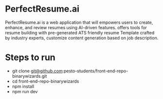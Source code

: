 # PerfectResume.ai

PerfectResume.ai is a web application that will empowers users to create, enhance, and review
resumes using AI-driven features. offers tools for resume building with pre-generated ATS friendly resume Template crafted by industry experts, customize content generation based on job description.

# Steps to run
- git clone git@github.com:pesto-students/front-end-repo-binarywizards.git
- cd front-end-repo-binarywizards
- npm install
- npm run dev
